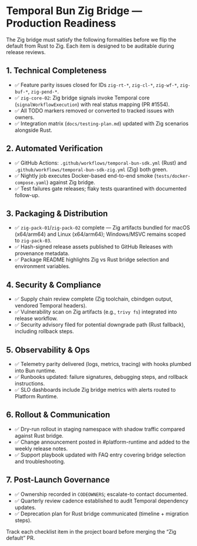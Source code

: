 # Temporal Bun Zig Bridge — Production Readiness

The Zig bridge must satisfy the following formalities before we flip the default from Rust to Zig. Each
item is designed to be auditable during release reviews.

## 1. Technical Completeness
- ✅ Feature parity issues closed for IDs `zig-rt-*`, `zig-cl-*`, `zig-wf-*`, `zig-buf-*`, `zig-pend-*`.
- ✅ `zig-core-02`: Zig bridge signals invoke Temporal core (`signalWorkflowExecution`) with real status mapping (PR #1554).
- ✅ All TODO markers removed or converted to tracked issues with owners.
- ✅ Integration matrix (`docs/testing-plan.md`) updated with Zig scenarios alongside Rust.

## 2. Automated Verification
- ✅ GitHub Actions: `.github/workflows/temporal-bun-sdk.yml` (Rust) and `.github/workflows/temporal-bun-sdk-zig.yml` (Zig) both green.
- ✅ Nightly job executes Docker-based end-to-end smoke (`tests/docker-compose.yaml`) against Zig bridge.
- ✅ Test failures gate releases; flaky tests quarantined with documented follow-up.

## 3. Packaging & Distribution
- ✅ `zig-pack-01`/`zig-pack-02` complete — Zig artifacts bundled for macOS (x64/arm64) and Linux (x64/arm64); Windows/MSVC remains scoped to `zig-pack-03`.
- ✅ Hash-signed release assets published to GitHub Releases with provenance metadata.
- ✅ Package README highlights Zig vs Rust bridge selection and environment variables.

## 4. Security & Compliance
- ✅ Supply chain review complete (Zig toolchain, cbindgen output, vendored Temporal headers).
- ✅ Vulnerability scan on Zig artifacts (e.g., `trivy fs`) integrated into release workflow.
- ✅ Security advisory filed for potential downgrade path (Rust fallback), including rollback steps.

## 5. Observability & Ops
- ✅ Telemetry parity delivered (logs, metrics, tracing) with hooks plumbed into Bun runtime.
- ✅ Runbooks updated: failure signatures, debugging steps, and rollback instructions.
- ✅ SLO dashboards include Zig bridge metrics with alerts routed to Platform Runtime.

## 6. Rollout & Communication
- ✅ Dry-run rollout in staging namespace with shadow traffic compared against Rust bridge.
- ✅ Change announcement posted in #platform-runtime and added to the weekly release notes.
- ✅ Support playbook updated with FAQ entry covering bridge selection and troubleshooting.

## 7. Post-Launch Governance
- ✅ Ownership recorded in `CODEOWNERS`; escalate-to contact documented.
- ✅ Quarterly review cadence established to audit Temporal dependency updates.
- ✅ Deprecation plan for Rust bridge communicated (timeline + migration steps).

Track each checklist item in the project board before merging the “Zig default” PR.

